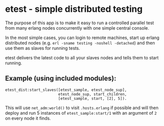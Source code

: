# etest - simple distributed testing

The purpose of this app is to make it easy to run a controlled
parallel test from many erlang nodes concurrently with one simple
central console.

In the most simple cases, you can login to remote machines, start up
erlang distributed nodes (e.g. `erl -sname testing -noshell
-detached`) and then use them as slaves for running tests.

etest delivers the latest code to all your slaves nodes and tells them
to start running.

## Example (using included modules):

    etest_dist:start_slaves([etest_sample, etest_node_sup],
                            etest_node_sup, start_children,
                            [etest_sample, start, [2], 5]).

This will use `net_adm:world()` to visit `.hosts.erlang` if possible
and will then deploy and run 5 instances of `etest_sample:start/1`
with an argument of `2` on every node it finds.
